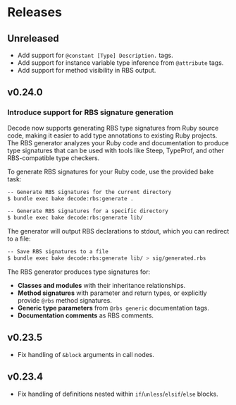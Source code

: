 # Releases

## Unreleased

  - Add support for `@constant [Type] Description.` tags.
  - Add support for instance variable type inference from `@attribute` tags.
  - Add support for method visibility in RBS output.

## v0.24.0

### Introduce support for RBS signature generation

Decode now supports generating RBS type signatures from Ruby source code, making it easier to add type annotations to existing Ruby projects. The RBS generator analyzes your Ruby code and documentation to produce type signatures that can be used with tools like Steep, TypeProf, and other RBS-compatible type checkers.

To generate RBS signatures for your Ruby code, use the provided bake task:

``` bash
-- Generate RBS signatures for the current directory
$ bundle exec bake decode:rbs:generate .

-- Generate RBS signatures for a specific directory
$ bundle exec bake decode:rbs:generate lib/
```

The generator will output RBS declarations to stdout, which you can redirect to a file:

``` bash
-- Save RBS signatures to a file
$ bundle exec bake decode:rbs:generate lib/ > sig/generated.rbs
```

The RBS generator produces type signatures for:

  - **Classes and modules** with their inheritance relationships.
  - **Method signatures** with parameter and return types, or explicitly provide `@rbs` method signatures.
  - **Generic type parameters** from `@rbs generic` documentation tags.
  - **Documentation comments** as RBS comments.

## v0.23.5

  - Fix handling of `&block` arguments in call nodes.

## v0.23.4

  - Fix handling of definitions nested within `if`/`unless`/`elsif`/`else` blocks.
